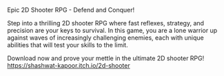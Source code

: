 Epic 2D Shooter RPG - Defend and Conquer!

Step into a thrilling 2D shooter RPG where fast reflexes, strategy, and precision are your keys to survival. In this game, you are a lone warrior up against waves of increasingly challenging enemies, each with unique abilities that will test your skills to the limit.

Download now and prove your mettle in the ultimate 2D shooter RPG!
https://shashwat-kapoor.itch.io/2d-shooter
